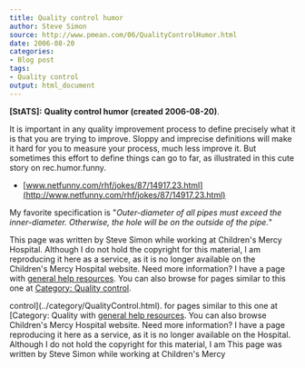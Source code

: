 ```yaml
---
title: Quality control humor
author: Steve Simon
source: http://www.pmean.com/06/QualityControlHumor.html
date: 2006-08-20
categories:
- Blog post
tags:
- Quality control
output: html_document
---
```

**[StATS]:** **Quality control humor (created
2006-08-20)**.

It is important in any quality improvement process to define precisely
what it is that you are trying to improve. Sloppy and imprecise
definitions will make it hard for you to measure your process, much less
improve it. But sometimes this effort to define things can go to far, as
illustrated in this cute story on rec.humor.funny.

-   [www.netfunny.com/rhf/jokes/87/14917.23.html](http://www.netfunny.com/rhf/jokes/87/14917.23.html)

My favorite specification is \"*Outer-diameter of all pipes must exceed
the inner-diameter. Otherwise, the hole will be on the outside of the
pipe.*\"

This page was written by Steve Simon while working at Children\'s Mercy
Hospital. Although I do not hold the copyright for this material, I am
reproducing it here as a service, as it is no longer available on the
Children\'s Mercy Hospital website. Need more information? I have a page
with [general help resources](../GeneralHelp.html). You can also browse
for pages similar to this one at [Category: Quality
control](../category/QualityControl.html).
<!---More--->
control](../category/QualityControl.html).
for pages similar to this one at [Category: Quality
with [general help resources](../GeneralHelp.html). You can also browse
Children\'s Mercy Hospital website. Need more information? I have a page
reproducing it here as a service, as it is no longer available on the
Hospital. Although I do not hold the copyright for this material, I am
This page was written by Steve Simon while working at Children\'s Mercy

<!---Do not use
**[StATS]:** **Quality control humor (created
This page was written by Steve Simon while working at Children\'s Mercy
Hospital. Although I do not hold the copyright for this material, I am
reproducing it here as a service, as it is no longer available on the
Children\'s Mercy Hospital website. Need more information? I have a page
with [general help resources](../GeneralHelp.html). You can also browse
for pages similar to this one at [Category: Quality
control](../category/QualityControl.html).
--->

